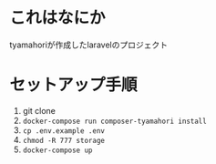 # これはなにか
tyamahoriが作成したlaravelのプロジェクト

# セットアップ手順

1. git clone
1. `docker-compose run composer-tyamahori install`
1. `cp .env.example .env`
1. `chmod -R 777 storage`
1. `docker-compose up`